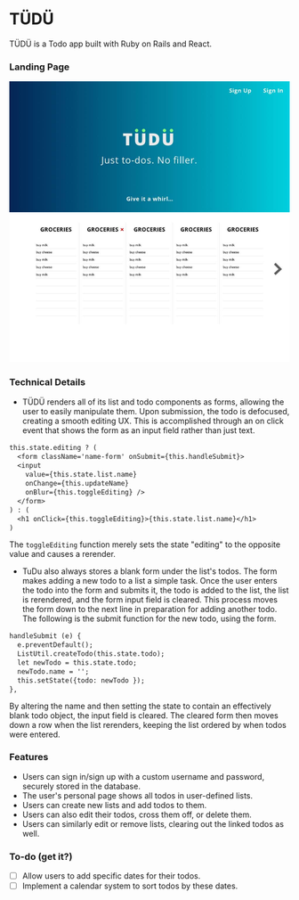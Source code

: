# TÜDÜ

TÜDÜ is a Todo app built with Ruby on Rails and React.

### Landing Page

![landing_page]


### Technical Details

- TÜDÜ renders all of its list and todo components as forms, allowing the
user to easily manipulate them. Upon submission, the todo is defocused, creating
a smooth editing UX. This is accomplished through an on click event that shows
the form as an input field rather than just text.

```
this.state.editing ? (
  <form className='name-form' onSubmit={this.handleSubmit}>
  <input
    value={this.state.list.name}
    onChange={this.updateName}
    onBlur={this.toggleEditing} />
  </form>
) : (
  <h1 onClick={this.toggleEditing}>{this.state.list.name}</h1>
)
```

The `toggleEditing` function merely sets the state "editing" to the opposite
value and causes a rerender.

- TuDu also always stores a blank form under the list's todos. The form makes
adding a new todo to a list a simple task. Once the user enters the todo into
the form and submits it, the todo is added to the list, the list is rerendered,
and the form input field is cleared. This process moves the form down to the
next line in preparation for adding another todo. The following is the submit
function for the new todo, using the form.

```
handleSubmit (e) {
  e.preventDefault();
  ListUtil.createTodo(this.state.todo);
  let newTodo = this.state.todo;
  newTodo.name = '';
  this.setState({todo: newTodo });
},
```

By altering the name and then setting the state to contain an effectively
blank todo object, the input field is cleared. The cleared form then moves down
a row when the list rerenders, keeping the list ordered by when todos were
entered.

### Features

- Users can sign in/sign up with a custom username and password, securely stored in the database.
- The user's personal page shows all todos in user-defined lists.
- Users can create new lists and add todos to them.
- Users can also edit their todos, cross them off, or delete them.
- Users can similarly edit or remove lists, clearing out the linked todos as well.

### To-do (get it?)

- [ ] Allow users to add specific dates for their todos.
- [ ] Implement a calendar system to sort todos by these dates.

[landing_page]: ./app/assets/images/landing_page.png
